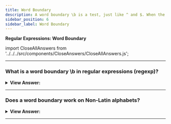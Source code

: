```yaml
---
title: Word Boundary
description: A word boundary \b is a test, just like ^ and $. When the regexp engine (program module that implements searching for regexps) comes across \b, it checks that the position in the string is a word boundary.
sidebar_position: 6
sidebar_label: Word Boundary
---
```


**Regular Expressions: Word Boundary**

<head>
  <title>Word Boundaries - JavaScript Interview Questions & Answers</title>
  <meta charSet="utf-8" />
</head>

import CloseAllAnswers from '../../../src/components/CloseAnswers/CloseAllAnswers.js';

<CloseAllAnswers />

---

### What is a word boundary \b in regular expressions (regexp)?

<details>
  <summary><strong>View Answer:</strong></summary>
  <div>
  <div><strong>Interview Response:</strong> A word boundary \b is a test, just like ^ and $. When the regexp engine (program module that implements searching for RegExp) comes across \b, it checks that the position in the string is a word boundary. Three different positions qualify as word boundaries in regular expressions. For instance, if the first string character is a word character \w. Also, between two characters in the string, where one is a word character \w, and the other is not, and at the string end if the last string character is a word character \w. We can use \b not only with words but also with digits.
    </div><br />
  <div><strong className="codeExample">Code Example:</strong><br /><br />

  <div></div>

```js
alert('Hello, Java!'.match(/\bJava\b/)); // Java
alert('Hello, JavaScript!'.match(/\bJava\b/)); // null

// More Examples

alert('Hello, Java!'.match(/\bHello\b/)); // Hello
alert('Hello, Java!'.match(/\bJava\b/)); // Java
alert('Hello, Java!'.match(/\bHell\b/)); // null (no match)
alert('Hello, Java!'.match(/\bJava!\b/)); // null (no match)

// Digit Boundaries
alert('1 23 456 78'.match(/\b\d\d\b/g)); // returns 23,78
alert('12,34,56'.match(/\b\d\d\b/g)); // returns 12,34,56
```

  </div>
  </div>
</details>

---

### Does a word boundary work on Non-Latin alphabets?

<details>
  <summary><strong>View Answer:</strong></summary>
  <div>
  <div><strong>Interview Response:</strong> The word boundary test \b checks that there should be \w on the one side from the position and "not \w" – on the other side. But \w means a Latin letter a-z (or a digit or an underscore), so the test does not work for other characters, e.g., Cyrillic letters or Hieroglyphs.
    </div>
  </div>
</details>

---
